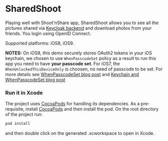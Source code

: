 SharedShoot
===========
Playing well with Shoot'nShare app, SharedShoot allows you to see all the pictures shared via [Keycloak backend](https://github.com/aerogear/aerogear-backend-cookbook/tree/master/Shoot) and download photos from your friends.
You login using OpenID Connect.

Supported platforms: iOS8, iOS9.

**NOTES:** On iOS8, this demo securely stores OAuth2 tokens in your iOS keychain, we chosen to use ```WhenPasscodeSet``` policy as a result to run this app you need to have **your passcode set**.
For iOS7, the ```WhenUnlockedThisDeviceOnly``` is choosen, no need of passcode to be set.
For more details see [WhenPasscodeSet blog post](http://corinnekrych.blogspot.fr/2014/09/new-kids-on-block-whenpasswordset.html) and [Keychain and WhenPasscodeSet blog post](http://corinnekrych.blogspot.fr/2014/09/touchid-and-keychain-ios8-best-friends.html)

### Run it in Xcode

The project uses [CocoaPods](http://cocoapods.org) for handling its dependencies. As a pre-requisite, install [CocoaPods](http://blog.cocoapods.org/) and then install the pod. On the root directory of the project run:

```bash
pod install
```
and then double click on the generated .xcworkspace to open in Xcode.